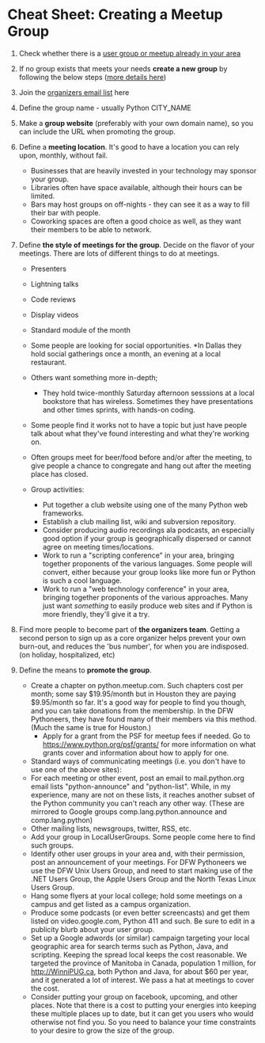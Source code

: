 # Cheat Sheet: Creating a Meetup Group

1. Check whether there is a [user group or meetup already in your area](https://wiki.python.org/moin/LocalUserGroups)

2. If no group exists that meets your needs **create a new group** by following the below steps ([more details here](https://wiki.python.org/moin/StartingYourUsersGroup))

3. Join the [organizers email list](http://mail.python.org/mailman/private/group-organizers/2007-June/000003.html) here

4. Define the group name - usually Python CITY_NAME

5. Make a **group website** (preferably with your own domain name), so you can include the URL when promoting the group. 

6. Define a **meeting location**. It's good to have a location you can rely upon, monthly, without fail. 
	* Businesses that are heavily invested in your technology may sponsor your group. 
	* Libraries often have space available, although their hours can be limited. 
	* Bars may host groups on off-nights - they can see it as a way to fill their bar with people.
	* Coworking spaces are often a good choice as well, as they want their members to be able to network.

7. Define **the style of meetings for the group**. Decide on the flavor of your meetings. There are lots of different things to do at meetings.
	* Presenters
	* Lightning talks
	* Code reviews
	* Display videos
	* Standard module of the month
	* Some people are looking for social opportunities. 
		*In Dallas they hold social gatherings once a month, an evening at a local restaurant. 

	* Others want something more in-depth; 
		* They hold twice-monthly Saturday afternoon sesssions at a local bookstore that has wireless. Sometimes they have presentations and other times sprints, with hands-on coding.
	* Some people find it works not to have a topic but just have people talk about what they've found interesting and what they're working on.
	* Often groups meet for beer/food before and/or after the meeting, to give people a chance to congregate and hang out after the meeting place has closed.
	* Group activities:
		* Put together a club website using one of the many Python web frameworks.
		* Establish a club mailing list, wiki and subversion repository.
		* Consider producing audio recordings ala podcasts, an especially good option if your group is geographically dispersed or cannot agree on meeting times/locations.
		* Work to run a "scripting conference" in your area, bringing together proponents of the various languages. Some people will convert, either because your group looks like more fun or Python is such a cool language.
		* Work to run a "web technology conference" in your area, bringing together proponents of the various approaches. Many just want *something* to easily produce web sites and if Python is more friendly, they'll give it a try.

8. Find more people to become part of **the organizers team**. Getting a second person to sign up as a core organizer helps prevent your own burn-out, and reduces the 'bus number', for when you are indisposed. (on holiday, hospitalized, etc)

9. Define the means to **promote the group**.
	* Create a chapter on python.meetup.com. Such chapters cost per month; some say $19.95/month but in Houston they are paying $9.95/month so far. It's a good way for people to find you though, and you can take donations from the membership. In the DFW Pythoneers, they have found many of their members via this method.(Much the same is true for Houston.) 
		* Apply for a grant from the PSF for meetup fees if needed. Go to https://www.python.org/psf/grants/ for more information on what grants cover and information about how to apply for one.
	* Standard ways of communicating meetings (i.e. you don't have to use one of the above sites):
	* For each meeting or other event, post an email to mail.python.org email lists "python-announce" and "python-list". While, in my experience, many are not on these lists, it reaches another subset of the Python community you can't reach any other way. (These are mirrored to Google groups comp.lang.python.announce and comp.lang.python)
	* Other mailing lists, newsgroups, twitter, RSS, etc.
	* Add your group in LocalUserGroups. Some people come here to find such groups.
	* Identify other user groups in your area and, with their permission, post an announcement of your meetings. For DFW Pythoneers we use the DFW Unix Users Group, and need to start making use of the .NET Users Group, the Apple Users Group and the North Texas Linux Users Group.
	* Hang some flyers at your local college; hold some meetings on a campus and get listed as a campus organization.
	* Produce some podcasts (or even better screencasts) and get them listed on video.google.com, Python 411 and such. Be sure to edit in a publicity blurb about your user group.
	* Set up a Google adwords (or similar) campaign targeting your local geographic area for search terms such as Python, Java, and scripting. Keeping the spread local keeps the cost reasonable. We targeted the province of Manitoba in Canada, population 1 million, for http://WinniPUG.ca, both Python and Java, for about $60 per year, and it generated a lot of interest. We pass a hat at meetings to cover the cost.
	* Consider putting your group on facebook, upcoming, and other places. Note that there is a cost to putting your energies into keeping these multiple places up to date, but it can get you users who would otherwise not find you. So you need to balance your time constraints to your desire to grow the size of the group.
